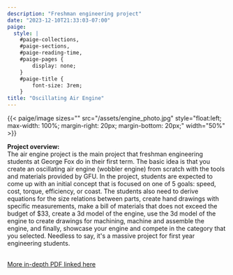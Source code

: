 ```yaml
---
description: "Freshman engineering project"
date: "2023-12-10T21:33:03-07:00"
paige:
  style: |
    #paige-collections,
    #paige-sections,
    #paige-reading-time,
    #paige-pages {
        display: none;
    }
    #paige-title {
        font-size: 3rem;
    }
title: "Oscillating Air Engine"
---
```


{{< paige/image
sizes=""
src="/assets/engine_photo.jpg"
style="float:left; max-width: 100%; margin-right: 20px; margin-bottom: 20px;"
width="50%" >}}

**Project overview:** <br>
The air engine project is the main project that freshman engineering students at George Fox do in their first term. The basic idea is that you create an oscillating air engine (wobbler engine) from scratch with the tools and materials provided by GFU. In the project, students are expected to come up with an initial concept that is focused on one of 5 goals: speed, cost, torque, efficiency, or coast. The students also need to derive equations for the size relations between parts, create hand drawings with specific measurements, make a bill of materials that does not exceed the budget of $33, create a 3d model of the engine, use the 3d model of the engine to create drawings for machining, machine and assemble the engine, and finally, showcase your engine and compete in the category that you selected. Needless to say, it's a massive project for first year engineering students.
<br><br>

[More in-depth PDF linked here](/assets/air_engine_project.pdf)